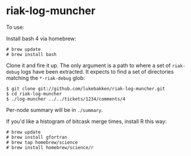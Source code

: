 riak-log-muncher
================

To use:

Install bash 4 via homebrew:

```
# brew update
# brew install bash
```

Clone it and fire it up. The only argument is a path to where a set of `riak-debug` logs have been extracted. It expects to find a set of
directories matching the `*-riak-debug` glob:

```
$ git clone git://github.com/lukebakken/riak-log-muncher.git
$ cd riak-log-muncher
$ ./log-muncher ../../tickets/1234/comments/4
```

Per-node summary will be in `./summary`.

If you'd like a histogram of bitcask merge times, install R this way:

```
# brew update
# brew install gfortran
# brew tap homebrew/science
# brew install homebrew/science/r
```

